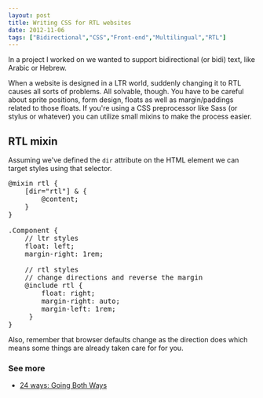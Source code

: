 ```yaml
---
layout: post
title: Writing CSS for RTL websites
date: 2012-11-06
tags: ["Bidirectional","CSS","Front-end","Multilingual","RTL"]
---
```


In a project I worked on we wanted to support bidirectional (or bidi) text, like Arabic or Hebrew.

When a website is designed in a LTR world, suddenly changing it to RTL causes all sorts of problems. All solvable, though. You have to be careful about sprite positions, form design, floats as well as margin/paddings related to those floats. If you're using a CSS preprocessor like Sass (or stylus or whatever) you can utilize small mixins to make the process easier.

## RTL mixin

Assuming we've defined the `dir` attribute on the HTML element we can target styles using that selector.

<pre>@mixin rtl {
    [dir="rtl"] & {
        @content;
    }
}

.Component {
    // ltr styles
    float: left;
    margin-right: 1rem;

    // rtl styles
    // change directions and reverse the margin
    @include rtl {
        float: right;
        margin-right: auto;
        margin-left: 1rem;
     }
}
</pre>

Also, remember that browser defaults change as the direction does which means some things are already taken care for for you.

### See more

*   [24 ways: Going Both Ways](http://24ways.org/2011/going-both-ways)